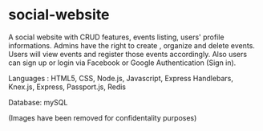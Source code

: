 # social-website

A social website with CRUD features, events listing, users' profile informations. Admins have the right to create , organize and delete events. Users will view events and register those events accordingly. Also users can sign up or login via Facebook or Google Authentication (Sign in). 

Languages : HTML5, CSS, Node.js, Javascript, Express Handlebars, Knex.js, Express, Passport.js, Redis

Database: mySQL 

(Images have been removed for confidentality purposes) 
